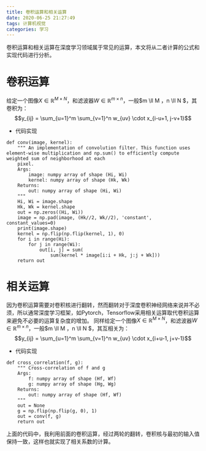 ```yaml
---
title: 卷积运算和相关运算
date: 2020-06-25 21:27:49
tags: 计算机视觉
categories: 学习
---
```

卷积运算和相关运算在深度学习领域属于常见的运算，本文将从二者计算的公式和实现代码进行分析。
# 卷积运算
给定一个图像$X\in \mathbb{R}^{M\times N}$，和滤波器$W\in \mathbb{R}^{m\times n}$，一般$m \ll M $，$n \ll N $，其卷积为：
$$y_{ij} = \sum_{u=1}^m \sum_{v=1}^n w_{uv} \cdot x_{i-u+1, j-v+1}$$

* 代码实现
```
def conv(image, kernel):
    """ An implementation of convolution filter. This function uses element-wise multiplication and np.sum() to efficiently compute weighted sum of neighborhood at each
    pixel.
    Args:
        image: numpy array of shape (Hi, Wi)
        kernel: numpy array of shape (Hk, Wk)
    Returns:
        out: numpy array of shape (Hi, Wi)
    """
    Hi, Wi = image.shape
    Hk, Wk = kernel.shape
    out = np.zeros((Hi, Wi))
    image = np.pad(image, (Hk//2, Wk//2), 'constant', constant_values=0)
    print(image.shape)
    kernel = np.flip(np.flip(kernel, 1), 0)
    for i in range(Hi):
        for j in range(Wi):
            out[i, j] = sum(
                sum(kernel * image[i:i + Hk, j:j + Wk]))
    return out
```

# 相关运算
因为卷积运算需要对卷积核进行翻转，然而翻转对于深度卷积神经网络来说并不必须，所以通常深度学习框架，如Pytorch，Tensorflow采用相关运算取代卷积运算来避免不必要的运算复杂度的增加。
同样给定一个图像$X\in \mathbb{R}^{M\times N}$，和滤波器$W\in \mathbb{R}^{m\times n}$，一般$m \ll M $，$n \ll N $，其互相关为：
$$y_{ij} = \sum_{u=1}^m \sum_{v=1}^n w_{uv} \cdot x_{i+u-1, j+v-1}$$

* 代码实现
```
def cross_correlation(f, g):
    """ Cross-correlation of f and g
    Args:
        f: numpy array of shape (Hf, Wf)
        g: numpy array of shape (Hg, Wg)
    Returns:
        out: numpy array of shape (Hf, Wf)
    """
    out = None
    g = np.flip(np.flip(g, 0), 1)
    out = conv(f, g)
    return out
```
上面的代码中，我利用前面的卷积运算，经过两轮的翻转，卷积核与最初的输入值保持一致，这样也就实现了相关系数的计算。